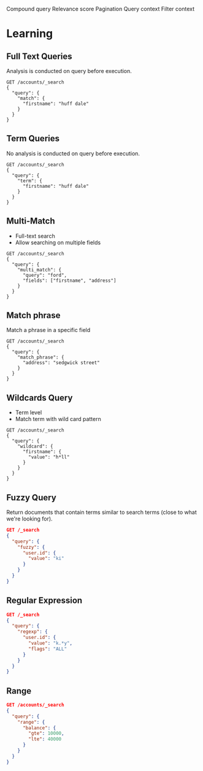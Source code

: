 Compound query
Relevance score
Pagination
Query context
Filter context

# Learning

## Full Text Queries

Analysis is conducted on query before execution.

```
GET /accounts/_search
{
  "query": {
    "match": {
      "firstname": "huff dale"
    }
  }
}
```

## Term Queries

No analysis is conducted on query before execution.


```
GET /accounts/_search
{
  "query": {
    "term": {
      "firstname": "huff dale"
    }
  }
}
```


## Multi-Match

- Full-text search
- Allow searching on multiple fields

```
GET /accounts/_search
{
  "query": {
    "multi_match": {
      "query": "ford",
      "fields": ["firstname", "address"]
    }
  }
}
```

## Match phrase

Match a phrase in a specific field

```
GET /accounts/_search
{
  "query": {
    "match_phrase": {
      "address": "sedgwick street"
    }
  }
}
```

## Wildcards Query

- Term level
- Match term with wild card pattern

```
GET /accounts/_search
{
  "query": {
    "wildcard": {
      "firstname": {
        "value": "h*ll"
      }
    }
  }
}
```


## Fuzzy Query

Return documents that contain terms similar to search terms (close to what we're looking for).

```json
GET /_search
{
  "query": {
    "fuzzy": {
      "user.id": {
        "value": "ki"
      }
    }
  }
}
```


## Regular Expression

```json
GET /_search
{
  "query": {
    "regexp": {
      "user.id": {
        "value": "k.*y",
        "flags": "ALL"
      }
    }
  }
}
```


## Range

```json
GET /accounts/_search
{
  "query": {
    "range": {
      "balance": {
        "gte": 10000,
        "lte": 40000
      }
    }
  }
}
```
